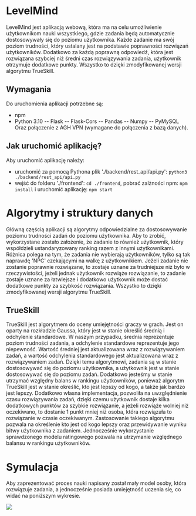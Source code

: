 # LevelMind

LevelMind jest aplikacją webową, która ma na celu umożliwienie użytkownikom nauki wszystkiego, gdzie zadania będą automatycznie dostosowywały się do poziomu użytkownika. Każde zadanie ma swój poziom trudności, który ustalany jest na podstawie poprawności rozwiązań użytkowników. Dodatkowo za każdą poprawną odpowiedź, która jest rozwiązana szybciej niż średni czas rozwiązywania zadania, użytkownik otrzymuje dodatkowe punkty. Wszystko to dzięki zmodyfikowanej wersji algorytmu TrueSkill.

## Wymagania
Do uruchomienia aplikacji potrzebne są:
- npm
- Python 3.10
-- Flask
-- Flask-Cors
-- Pandas
-- Numpy
-- PyMySQL
Oraz połączenie z AGH VPN (wymagane do połączenia z bazą danych).

## Jak uruchomić aplikację?
Aby uruchomić aplikację należy:
- uruchomić za pomocą Pythona plik './backend/rest_api/api.py': `python3 ./backend/rest_api/api.py`
- wejść do folderu './frontend': `cd ./frontend`, pobrać zalżności npm: `npm install` i uruchomić aplikację: `npm start`

# Algorytmy i struktury danych
Główną częścią aplikacji są algorytmy odpowiedzialne za dostosowywanie poziomu trudności zadań do poziomu użytkownika. Aby to zrobić, wykorzystane zostało założenie, że zadanie to również użytkownik, który współdzieli ustandaryzowany ranking razem z innymi użytkownikami. Różnica polega na tym, że zadania nie wybierają użytkowników, tylko są tak naprawdę 'NPC' czekającymi na walkę z użytkownikiem. Jeżeli zadanie nie zostanie poprawnie rozwiązane, to zostaje uznane za trudniejsze niż było w rzeczywistości, jeżeli jednak użytkownik rozwiąże rozwiązanie, to zadanie zostaje uznane za łatwiejsze i dodatkowo użytkownik może dostać dodatkowe punkty za szybkość rozwiązania. Wszystko to dzięki zmodyfikowanej wersji algorytmu TrueSkill.

## TrueSkill
TrueSkill jest algorytmem do oceny umiejętności graczy w grach. Jest on oparty na rozkładzie Gaussa, który jest w stanie określić średnią i odchylenie standardowe. W naszym przypadku, średnia reprezentuje poziom trudności zadania, a odchylenie standardowe reprezentuje jego niepewność. Wartość średniej jest aktualizowana wraz z rozwiązywaniem zadań, a wartość odchylenia standardowego jest aktualizowana wraz z rozwiązywaniem zadań. Dzięki temu algorytmowi, zadania są w stanie dostosowywać się do poziomu użytkownika, a użytkownik jest w stanie dostosowywać się do poziomu zadań. Dodatkowo jesteśmy w stanie utrzymać względny balans w rankingu użytkowników, ponieważ algorytm TrueSkill jest w stanie określić, kto jest lepszy od kogo, a także jak bardzo jest lepszy. Dodatkowo własna implementacja, pozwoliła na uwzględnienie czasu rozwiązywania zadań, dzięki czemu użytkownik dostaje kilka dodatkowych punktów za szybkie rozwiązanie, a jeżeli rozwiąże wolniej niż oczekiwano, to dostanie 1 punkt mniej niż osoba, która rozwiązała to rozwiązanie w czasie oczekiwanym. Zastosowanie takiego algorytmu pozwala na określenie kto jest od kogo lepszy oraz przewidywanie wyniku bitwy użytkownika z zadaniem. Jednocześnie wykorzystanie sprawdzonego modelu ratingowego pozwala na utrzymanie względnego balansu w rankingu użytkowników.

# Symulacja
Aby zaprezentować proces nauki napisany został mały model osoby, która rozwiązuje zadania, a jednocześnie posiada umiejętność uczenia się, co widać na poniższym wykresie.

![](https://github.com/WojciechBarczynski/BITE_HACK/blob/main/rating.gif)



